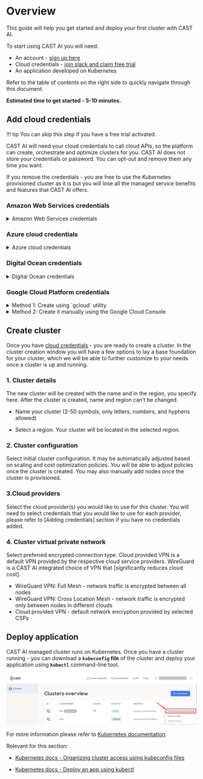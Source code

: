 # Overview

This guide will help you get started and deploy your first cluster with CAST AI.
 
To start using CAST AI you will need:

- An account - [sign up here](https://console.cast.ai/signup)
- Cloud credentials - [join slack and claim free trial](https://join.slack.com/t/castai-community/shared_invite/zt-kxomy09z-p_tbccVJ61azObIt~GUjXQ)
- An application developed on Kubernetes

Refer to the table of contents on the right side to quickly navigate through this document.

**Estimated time to get started - 5-10 minutes.**

## Add cloud credentials

!!! tip
    You can skip this step if you have a free trial activated.

CAST AI will need your cloud credentials to call cloud APIs, so the platform can create, orchestrate and optimize clusters for you. CAST AI does not store your credentials or password. You can opt-out and remove them any time you want.

If you remove the credentials - you are free to use the Kubernetes provisioned cluster as it is but you will lose all the managed service benefits and features that CAST AI offers.

### Amazon Web Services credentials
<details>
<summary>Amazon Web Services credentials</summary>
<p>
To add AWS credentials you will need: <b>Access key ID , Secret access key</b>
<br>
<ol>
<li>Add a new user</li>
<ul><li> Open <a href="https://console.aws.amazon.com">https://console.aws.amazon.com</a></li>
<li> Open the IAM service, then go to Users and click on Add user</li>
<li> Select <b>Programmatic access</b></li>
</ul>
<li>Create a new group
<br>
   <ul><li> Select the following permissions as</li>
   <li><b> AmazonVPCFullAccess, AmazonEC2FullAccess</b> and <b>IAMFullAccess</b></li>
   </ul>
<li>Paste cloud credentials
<br>
   <ul><li> Once you reach the last page ("Create user"), copy the <b>access key ID</b> and <b>secret access key</b>, and paste them to the form in CAST AI console.</li></ul>
   <br>
   <a href="ttps://docs.aws.amazon.com/eks/latest/userguide/security-iam.html#security_iam_access-manage">Documentation on AWS Identity and Access Management.</a>
   </p>
</details>

### Azure cloud credentials
<details>
  <summary>Azure cloud credentials</summary>
 <p>
To add Azure credentials you will need: <b>Directory (Tenant) ID, Application (Client ID), Client Secret, Subscription ID</b>
<br>
To get started, you need to create an Active Directory (AD) service principal in your Azure account and assign the required permissions.
<ol>
<li>Create App registration
 <ul>
   <li> Open <a href="https://portal.azure.com">https://portal.azure.com</a>
   <li> Go to App registrations -> New registration -> Enter display name -> click Register.
   <li> Paste in the <b>Directory (tenant) ID</b> to the form on the left side.
   <li> Paste in the <b>Application (client) ID</b> to the form on the left side.
   <li> Select Certificates & secrets in the left sidebar menu.
   <li> Create a new client secret without expiration.
   <li> Paste in the new client secret value to the form on the left side, to the <b>Client Secret</b> field.
 </ul>
<li>Give access to the CAST AI application by requesting a sign-in using a browser
 <ul>
   <li> Accept CAST AI application.
   <li> After Sign-in you should see <b>Permissions requested</b> window. Click Accept which will allow you to add the CAST AI application role.
</ul>
<li>Assign the roles
 <ul>
   <li> Open Subscriptions page and go to your subscription.
   <li> Paste in the <b>Subscription ID</b> to the form on the left side.
   <li> Select the Access Control (IAM) in the left sidebar menu.
   <li> Add the role assignment with Role: Contributor, and in the Select search field type your Client Secret (created during the first step).
   <li> Add another role assignment with Role: Contributor, and in the Select input field search for <b>CAST AI Shared Images</b> then click save (if the role is not visible please check previous step and try again).
  </ul>
  </ol>
  <br>
<a href="https://docs.microsoft.com/en-us/azure/active-directory/develop/app-objects-and-service-principals">Documentation on Azure Cloud EKS IAM Policies, Roles, and Permissions.</a>
 </p>
</details>

### Digital Ocean credentials
<details>
  <summary>Digital Ocean credentials</summary>
 <p>
To add Digital Ocean credentials you will need: <b>Personal Access Token</b>
<br>
To get started, you need to create a Personal Access Token and define its access permissions.
<ol>
<li>Sign into your <a href="https://cloud.digitalocean.com/">Digital Ocean</a> account
<li>Click the <b>API tab</b> on the left sidebar at the bottom
   <ul><li> <a href="https://cloud.digitalocean.com/account/api/tokens">API tokens</a></ul>
<li>Click <b>Generate New Token</b> in the Personal Access Token section
<li>Add a name and select both the <b>read</b> and <b>write</b> scopes
<li>Click <b>Generate Token</b>
<li>The token will be displayed only once under the name you gave it. Paste the token in the credentials form in CAST AI console.
</ol>
 </p>
</details>

### Google Cloud Platform credentials

<details>
    <summary>Method 1: Create using `gcloud` utility</summary>
    <p>
    <h3>Prerequisites</h3>
    <ul>
        <li> (recommended) Visit the Google Cloud Platform <https://console.cloud.google.com/> and make sure you have selected the right project. Project needs to be precreated with billing account linked (can be free $300 trial). Open Cloud Shell at the top right side of menu bar.
        <li> (alternative) You can also use your local `gcloud` installation. Make sure that you have activated the right project (`gcloud projects list` and `gcloud config set project {{desired-project-id-here}}`)
    </ul>
    <h3>Generate service account</h3>
    Run the script displayed below. It will create a new service account with the required permissions, enable the required APIs, and print your service account key JSON.
    
    bash
    /bin/bash -c "$(curl -fsSL https://raw.githubusercontent.com/castai/docs/main/docs/getting-started/configuring-gcp-credentials/script.sh)"
    

You will see the following output:
       
       bash
       user@cloudshell:~ (project)$ /bin/bash -c "$(curl -fsSL https://raw.githubusercontent.com/castai/docs/main/docs/getting-started/configuring-gcp-credentials/script.sh)"
       
       Your active configuration is: [cloudshell-25962]
       Operation "operations/acf.p2-294512688956-58cd0d54-dde2-4db3-8114-582e01768453" finished successfully.
       Created service account [castai-credentials-1613140179].
       created key [89d0debfef9d2e83c967b65615569a24fd8cdad4] of type [json] as [castai-credentials-1613140179.json] for [castai-credentials-1613140179@project.iam.gserviceaccount.com]
       Activated service account credentials for: [castai-credentials-1613140179@project.iam.gserviceaccount.com]
       {
       "type": "service_account",
       "project_id": "project",
       "private_key_id": "xxxxxxxxxxxxxxxxxxxxxx",
       "private_key": "-----BEGIN PRIVATE KEY-----\nxxxxxxxxxxxxxxxxxxxxxx\n-----END PRIVATE KEY-----\n",
       "client_email": "castai-credentials-1613140179@project.iam.gserviceaccount.com",
       "client_id": "xxxxxxxxxxxxxxxxxxxxxx",
       "auth_uri": "https://accounts.google.com/o/oauth2/auth",
       "token_uri": "https://oauth2.googleapis.com/token",
       "auth_provider_x509_cert_url": "https://www.googleapis.com/oauth2/v1/certs",
       "client_x509_cert_url": "https://www.googleapis.com/robot/v1/metadata/x509/castai-credentials-1613140179%40project.iam.gserviceaccount.com"
       }
       
Copy the displayed JSON and use it in the _create gcp cloud credentials_ screen.
<h3> 
<hr>
 Cloud Shell will copy a selected text automatically. Do not use `ctrl+c` as `"private_key"` part of the JSON might get corrupted due to word wrapping.
 <hr>
  </p>
</details>


<details>
  <summary>Method 2:  Create it manually using the Google Cloud Console</summary>
 <p>
To add GCP credentials you will need: <b>Service Account JSON</b>
<br>
To get started, you need to create a service account in your Google Cloud Platform account and assign the required permissions.
<ol>
<li>Enable APIs for your project
<ul>
   <li> <a href="https://console.cloud.google.com/apis/api/iam.googleapis.com/overview">Identity and Access Management (IAM) API</a>
   <li> <a href="https://console.cloud.google.com/apis/api/cloudresourcemanager.googleapis.com/overview">Resource Manager API</a>
   <li> <a href="https://console.cloud.google.com/apis/api/compute.googleapis.com/overview">Compute Engine API</a>
</ul>
<li>Create Service account
</ol>
<ul>
   <li> Open <a href="https://console.cloud.google.com">https://console.cloud.google.com</a>
   <li> Select IAM & Admin and go to Service accounts
   <li> Create a new service account and assign these roles
   <ul>
     <li> Compute Admin
     <li> +add another role - Service Account User
     <li> +add another role - Service Account Admin
     <li> +add another role - Role Administrator
     <li> +add another role - Service Account Key Admin
     <li> +add another role - Project IAM Admin
     </ul>
   <li> Once you have created a Service Account, open the Service Accounts list view and find your newly created account. Then click on the button in the <b>Actions</b> column and select Create key with Key type set to JSON.
   <li> After the JSON file is downloaded, copy its contents to the input field or click on the Read from file button to import the file.
   </ul>
 </p>
</details>

## Create cluster

Once you have [cloud credentials](../getting-started/#add-cloud-credentials) - you are ready to create a cluster. In the cluster creation window you will have a few options to lay a base foundation for your cluster, which we will be able to further customize to your needs once a cluster is up and running.

### 1. Cluster details

The new cluster will be created with the name and in the region, you specify here.
After the cluster is created, name and region can’t be changed.

- Name your cluster (2-50 symbols, only letters, numbers, and hyphens allowed)

- Select a region. Your cluster will be located in the selected region.
  
### 2. Cluster configuration

Select initial cluster configuration. It may be automatically adjusted based on scaling and cost optimization policies. You will be able to adjust policies once the cluster is created. You may also manually add nodes once the cluster is provisioned.

### 3.Cloud providers

Select the cloud provider(s) you would like to use for this cluster. You will need to select credentials that you would like to use for each provider, please refer to [Adding credentials] section if you have no credentials added.

### 4. Cluster virtual private network

Select preferred encrypted connection type. Cloud provided VPN is a default VPN provided by the respective cloud service providers. WireGuard is a CAST AI integrated choice of VPN that [significantly reduces cloud cost].

- WireGuard VPN: Full Mesh - network traffic is encrypted between all nodes
- WireGuard VPN: Cross Location Mesh - network traffic is encrypted only between nodes in different clouds
- Cloud provided VPN - default network encryption provided by selected CSPs

## Deploy application

CAST AI managed cluster runs on Kubernetes. Once you have a cluster running - you can download a **`kubeconfig` file** of the cluster and deploy your application using **`kubectl`** command-line tool.

![](downloadkubeconfig.png)

For more information please refer to [Kubernetes documentation](https://kubernetes.io/docs/home/).

Relevant for this section:

- [Kubernetes docs - Organizing cluster access using kubeconfig files](https://kubernetes.io/docs/concepts/configuration/organize-cluster-access-kubeconfig/)

- [Kubernetes docs - Deploy an app using kubectl](https://kubernetes.io/docs/tutorials/kubernetes-basics/deploy-app/deploy-intro/)
